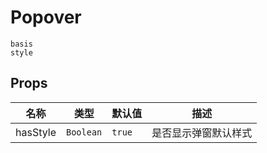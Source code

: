 # Popover

```demo
basis
style
```

## Props

| 名称     | 类型      | 默认值 | 描述                 |
| -------- | --------- | ------ | -------------------- |
| hasStyle | `Boolean` | `true` | 是否显示弹窗默认样式 |
